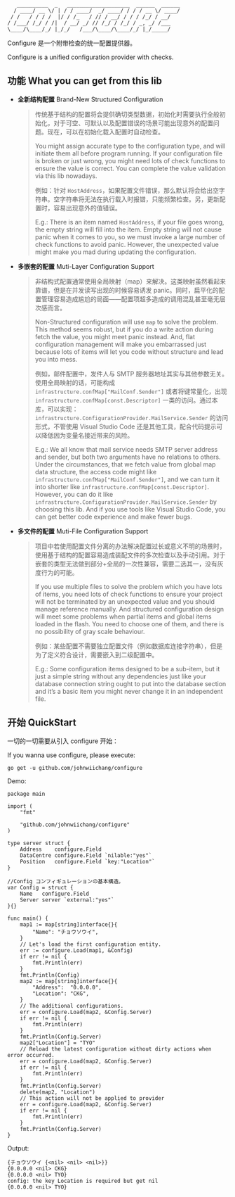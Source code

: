 ```
   __________  _   ____________________  ______  ______
  / ____/ __ \/ | / / ____/  _/ ____/ / / / __ \/ ____/
 / /   / / / /  |/ / /_   / // / __/ / / / /_/ / __/   
/ /___/ /_/ / /|  / __/ _/ // /_/ / /_/ / _, _/ /___   
\____/\____/_/ |_/_/   /___/\____/\____/_/ |_/_____/                                     
```

Configure 是一个附带检查的统一配置提供器。

Configure is a unified configuration provider with checks.

## **功能** What you can get from this lib
- **全新结构配置** Brand-New Structured Configuration
    > 传统基于结构的配置将会提供确切类型数据，初始化时需要执行全般初始化，对于可空、可默认以及配置错误的场景可能出现意外的配置问题。现在，可以在初始化载入配置时自动检查。
    >
    > You might assign accurate type to the configuration type, and will initiate them all before program running. If your configuration file is broken or just wrong, you might need lots of check functions to ensure the value is correct. You can complete the value validation via this lib nowadays.
    > 
    > 例如：针对 `HostAddress`，如果配置文件错误，那么默认将会给出空字符串。空字符串将无法在执行载入时报错，只能频繁检查。另，更新配置时，容易出现意外的值错误。
    > 
    > E.g.: There is an item named `HostAddress`, if your file goes wrong, the empty string will fill into the item. Empty string will not cause panic when it comes to you, so we must invoke a large number of check functions to avoid panic. However, the unexpected value might make you mad during updating the configuration.

- **多嵌套的配置** Muti-Layer Configuration Support
    > 非结构式配置通常使用全局映射（map）来解决。这类映射虽然看起来靠谱，但是在并发读写出现的时候容易诱发 panic。同时，扁平化的配置管理容易造成尴尬的局面——配置项超多造成的调用混乱甚至毫无层次感而言。
    > 
    > Non-Structured configuration will use `map` to solve the problem. This method seems robust, but if you do a write action during fetch the value, you might meet panic instead. And, flat configuration management will make you embarrassed just because lots of items will let you code without structure and lead you into mess.
    > 
    > 例如，邮件配置中，发件人与 SMTP 服务器地址其实与其他参数无关。使用全局映射的话，可能构成 `infrastructure.confMap["MailConf.Sender"]` 或者将键常量化，出现 `infrastructure.confMap[const.Descriptor]` 一类的访问。通过本库，可以实现：`infrastructure.ConfigurationProvider.MailService.Sender` 的访问形式，不管使用 Visual Studio Code 还是其他工具，配合代码提示可以降低因为变量名接近带来的风险。
    > 
    > E.g.: We all know that mail service needs SMTP server address and sender, but both two arguments have no relations to others. Under the circumstances, that we fetch value from global map data structure, the access code might like `infrastructure.confMap["MailConf.Sender"]`, and we can turn it into shorter like `infrastructure.confMap[const.Descriptor]`. However, you can do it like `infrastructure.ConfigurationProvider.MailService.Sender` by choosing this lib. And if you use tools like Visual Studio Code, you can get better code experience and make fewer bugs.

- **多文件的配置** Muti-File Configuration Support
    > 项目中若使用配置文件分离的办法解决配置过长或意义不明的场景时，使用基于结构的配置容易造成装配文件的多次检查以及手动引用。对于嵌套的类型无法做到部分+全局的一次性兼容，需要二选其一，没有灰度行为的可能。
    > 
    > If you use multiple files to solve the problem which you have lots of items, you need lots of check functions to ensure your project will not be terminated by an unexpected value and you should manage reference manually. And structured configuration design will meet some problems when partial items and global items loaded in the flash. You need to choose one of them, and there is no possibility of gray scale behaviour.
    > 
    > 例如：某些配置不需要独立配置文件（例如数据库连接字符串），但是为了定义符合设计，需要嵌入到二级配置中。
    > 
    > E.g.: Some configuration items designed to be a sub-item, but it just a simple string without any dependencies just like your database connection string ought to put into the database section and it’s a basic item you might never change it in an independent file.

## **开始** QuickStart
一切的一切需要从引入 configure 开始：

If you wanna use configure, please execute:

```
go get -u github.com/johnwiichang/configure
```

Demo:
```
package main

import (
	"fmt"

	"github.com/johnwiichang/configure"
)

type server struct {
	Address    configure.Field
	DataCentre configure.Field `nilable:"yes"`
	Position   configure.Field `key:"Location"`
}

//Config コンフィギュレーションの基本構造。
var Config = struct {
	Name   configure.Field
	Server server `external:"yes"`
}{}

func main() {
	map1 := map[string]interface{}{
		"Name": "チョウソウイ",
	}
	// Let's load the first configuration entity.
	err := configure.Load(map1, &Config)
	if err != nil {
		fmt.Println(err)
	}
	fmt.Println(Config)
	map2 := map[string]interface{}{
		"Address":  "0.0.0.0",
		"Location": "CKG",
	}
	// The additional configurations.
	err = configure.Load(map2, &Config.Server)
	if err != nil {
		fmt.Println(err)
	}
	fmt.Println(Config.Server)
	map2["Location"] = "TYO"
	// Reload the latest configuration without dirty actions when error occurred.
	err = configure.Load(map2, &Config.Server)
	if err != nil {
		fmt.Println(err)
	}
	fmt.Println(Config.Server)
	delete(map2, "Location")
	// This action will not be applied to provider
	err = configure.Load(map2, &Config.Server)
	if err != nil {
		fmt.Println(err)
	}
	fmt.Println(Config.Server)
}
```

Output:
```
{チョウソウイ {<nil> <nil> <nil>}}
{0.0.0.0 <nil> CKG}
{0.0.0.0 <nil> TYO}
config: the key Location is required but get nil
{0.0.0.0 <nil> TYO}
```